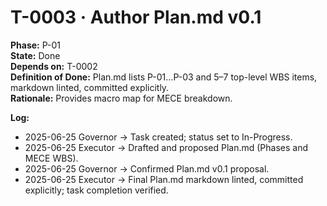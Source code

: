 # T-0003 · Author Plan.md v0.1

**Phase:** P-01  
**State:** Done  
**Depends on:** T-0002  
**Definition of Done:** Plan.md lists P-01…P-03 and 5–7 top-level WBS items, markdown linted, committed explicitly.  
**Rationale:** Provides macro map for MECE breakdown.

**Log:**  
- 2025-06-25 Governor → Task created; status set to In-Progress.
- 2025-06-25 Executor → Drafted and proposed Plan.md (Phases and MECE WBS).
- 2025-06-25 Governor → Confirmed Plan.md v0.1 proposal.
- 2025-06-25 Executor → Final Plan.md markdown linted, committed explicitly; task completion verified.
